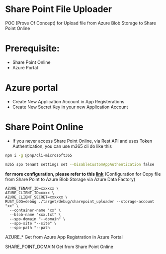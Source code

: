 # Share Point File Uploader

POC (Prove Of Concept) for Upload file from Azure Blob Storage to Share Point Online

# Prerequisite:
- Share Point Online
- Azure Portal

# Azure portal
- Create New Application Account in App Registerations
- Create New Secret Key in your new Application Account

# Share Point Online
- If you never access Share Point Online, via Rest API and uses Token Authentication, you can use m365 cli do like this
```bash
npm i -g @pnp/cli-microsoft365

m365 spo tenant settings set --DisableCustomAppAuthentication false
```


**for more configuration, please refer to this [link](https://www.syntera.ch/blog/2022/10/10/copy-files-from-sharepoint-to-blob-storage-using-azure-data-factory/)** (Configuration for Copy file from Share Point to Azure Blob Storage via Azure Data Factory)



```
AZURE_TENANT_ID=xxxxxx \
AZURE_CLIENT_ID=xxxx \
AZURE_CLIENT_SECRET=xxxxxx \
RUST_LOG=debug ./target/debug/sharepoint_uploader --storage-account "xx" \
  --container-name "xx" \
  --blob-name "xxx.txt" \
  --spo-domain "--domain" \
  --spo-site "--site" \
  --spo-path "--path
```
AZURE_* Get from Azure App Registration in Azure Portal

SHARE_POINT_DOMAIN Get from Share Point Online